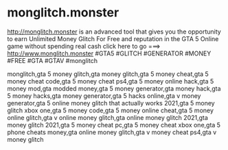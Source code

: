 # monglitch.monster
http://monglitch.monster is an advanced tool that gives you the opportunity to earn Unlimited Money Glitch For Free and reputation in the GTA 5 Online game without spending real cash click here to go ===> http://www.monglitch.monster #GTA5 #GLITCH #GENERATOR #MONEY #FREE #GTA #GTAV #monglitch

monglitch,gta 5 money glitch,gta money glitch,gta 5 money cheat,gta 5 money cheat code,gta 5 money cheat ps4,gta 5 money online hack,gta 5 money mod,gta modded money,gta 5 money generator,gta money hack,gta 5 money hacks,gta money generator,gta 5 hacks online,gta v money generator,gta 5 online money glitch that actually works 2021,gta 5 money glitch xbox one,gta 5 money code,gta 5 money online cheat,gta 5 money online glitch,gta v online money glitch,gta online money glitch 2021,gta money glitch 2021,gta 5 money cheat pc,gta 5 money cheat xbox one,gta 5 phone cheats money,gta online money glitch,gta v money cheat ps4,gta v money glitch

